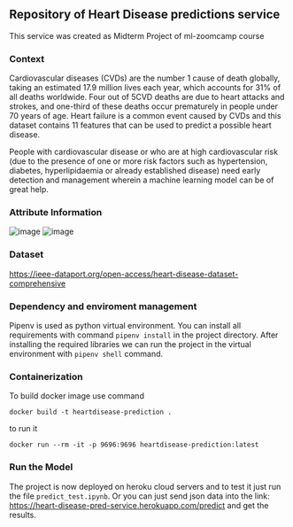 ## Repository of Heart Disease predictions service

This service was created as Midterm Project of ml-zoomcamp course

### Context

Cardiovascular diseases (CVDs) are the number 1 cause of death globally, taking an estimated 17.9 million lives each year, which accounts for 31% of all deaths worldwide. Four out of 5CVD deaths are due to heart attacks and strokes, and one-third of these deaths occur prematurely in people under 70 years of age. Heart failure is a common event caused by CVDs and this dataset contains 11 features that can be used to predict a possible heart disease.

People with cardiovascular disease or who are at high cardiovascular risk (due to the presence of one or more risk factors such as hypertension, diabetes, hyperlipidaemia or already established disease) need early detection and management wherein a machine learning model can be of great help.

### Attribute Information

![image](https://user-images.githubusercontent.com/53815806/139814327-4455227a-cbf1-47cb-8016-a187d947c729.png)
![image](https://user-images.githubusercontent.com/53815806/139814411-29238c49-93b6-4346-b2ee-86bb3bbb791f.png)


### Dataset
https://ieee-dataport.org/open-access/heart-disease-dataset-comprehensive

### Dependency and enviroment management
Pipenv is used as python virtual environment.
You can install all requirements with command ```pipenv install``` in the project directory.
After installing the required libraries we can run the project in the virtual environment with ```pipenv shell``` command.

### Containerization
To build docker image use command
```
docker build -t heartdisease-prediction .
```
to run it
```
docker run --rm -it -p 9696:9696 heartdisease-prediction:latest
```

### Run the Model
The project is now deployed on heroku cloud servers and to test it just run the file ```predict_test.ipynb```. Or you can just send json data into the link: https://heart-disease-pred-service.herokuapp.com/predict and get the results.

